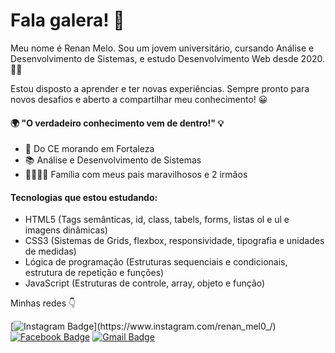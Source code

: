 # Fala galera! 👋

Meu nome é Renan Melo. Sou um jovem universitário, cursando Análise e Desenvolvimento de Sistemas, e estudo Desenvolvimento Web desde 2020. 👨‍💻

Estou disposto a aprender e ter novas experiências. Sempre pronto para novos desafios e aberto a compartilhar meu conhecimento! 😀


#### 🌍 "O verdadeiro conhecimento vem de dentro!" 💡

- 📍 Do CE morando em Fortaleza
- 📚 Análise e Desenvolvimento de Sistemas
- 👨‍👩‍👦‍👦 Família com meus pais maravilhosos e 2 irmãos

#### Tecnologias que estou estudando:
- HTML5 (Tags semânticas, id, class, tabels, forms, listas ol e ul e imagens dinâmicas)
- CSS3 (Sistemas de Grids, flexbox, responsividade, tipografia e unidades de medidas)
- Lógica de programação (Estruturas sequenciais e condicionais, estrutura de repetição e funções)
- JavaScript (Estruturas de controle, array, objeto e função)

Minhas redes 👇

[![Instagram Badge](https://img.shields.io/badge/-@renan_mel0_-violet?style=flat-square&logo=Instagram&logoColor=white&link=https://www.instagram.com/renan_mel0_)](https://www.instagram.com/renan_mel0_/) [![Facebook Badge](https://img.shields.io/badge/-Renan_Melo-blue?style=flat-square&logo=Facebook&logoColor=white&link=mailto:renan.meloo.710@gmail.com)](https://www.facebook.com/renan.melo.3192) [![Gmail Badge](https://img.shields.io/badge/-renan.meloo.710@gmail.com-6633cc?style=flat-square&logo=Gmail&logoColor=white&link=mailto:renan.meloo.710@gmail.com)](mailto:renan.meloo.710@gmail.com)
